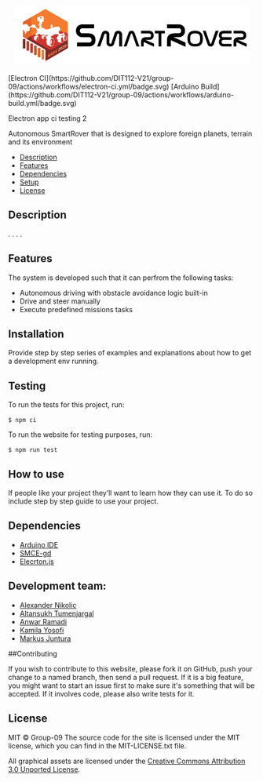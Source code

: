 <p align="center"><img src="https://github.com/DIT112-V21/group-09/blob/master/frontendApp/assets/images/rover-logo.png?raw=true" alt="rover-logo.png" width="480" height="121"></p>
[Electron CI](https://github.com/DIT112-V21/group-09/actions/workflows/electron-ci.yml/badge.svg)
[Arduino Build](https://github.com/DIT112-V21/group-09/actions/workflows/arduino-build.yml/badge.svg)

Electron app ci testing 2


Autonomous SmartRover that is designed to explore foreign planets, terrain and its environment

- [Description](#description)
- [Features](#features)
- [Dependencies](#dependencies)
- [Setup](/DIT112-V21/group-09/wiki/Setup-Guides)
- [License](#license)

## Description
.
.
.
. 


## Features

The system is developed such that it can perfrom the following tasks: 
 
- Autonomous driving with obstacle avoidance logic built-in
- Drive and steer manually 
- Execute predefined missions tasks 

## Installation

Provide step by step series of examples and explanations about how to get a development env running.

## Testing

To run the tests for this project, run:

    $ npm ci

To run the website for testing purposes, run:

    $ npm run test

## How to use

If people like your project they’ll want to learn how they can use it. To do so include step by step guide to use your project.

## Dependencies

- [Arduino IDE](https://www.arduino.cc/en/software)
- [SMCE-gd](https://github.com/ItJustWorksTM/smce-gd)
- [Elecrton.js](https://www.electronjs.org/)


## Development team:
- [Alexander Nikolic](https://github.com/nikalc)
- [Altansukh Tumenjargal](https://github.com/axe007)
- [Anwar Ramadi](https://github.com/ramadi-a)
- [Kamila Yosofi](https://github.com/kam56)
- [Markus Juntura](https://github.com/OneMoreOreo)

##Contributing

If you wish to contribute to this website, please fork it on GitHub, push your change to a named branch, then send a pull request. If it is a big feature, you might want to start an issue first to make sure it's something that will be accepted. If it involves code, please also write tests for it.

## License

MIT © Group-09
The source code for the site is licensed under the MIT license, which you can find in the MIT-LICENSE.txt file.

All graphical assets are licensed under the [Creative Commons Attribution 3.0 Unported License](https://creativecommons.org/licenses/by/3.0/).
